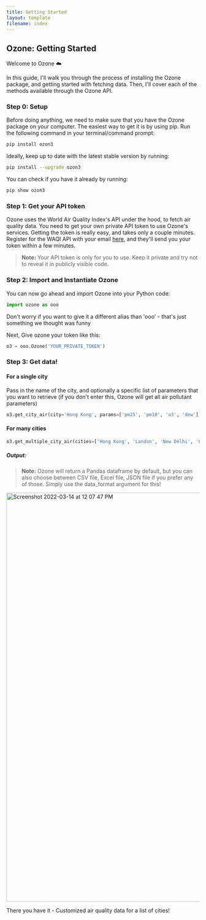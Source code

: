 ```yaml
---
title: Getting Started
layout: template
filename: index
--- 
```


## Ozone: Getting Started

Welcome to Ozone ☁️

In this guide, I'll walk you through the process of installing the Ozone package, and getting started with fetching data. Then, I'll cover each of the methods available through the Ozone API.

### Step 0: Setup

Before doing anything, we need to make sure that you have the Ozone package on your computer. The easiest way to get it is by using pip.
Run the following command in your terminal/command prompt:
```sh
pip install ozon3
```
Ideally, keep up to date with the latest stable version by running:
```sh
pip install --upgrade ozon3
```
You can check if you have it already by running:
```sh
pip show ozon3
```

### Step 1: Get your API token

Ozone uses the World Air Quality Index's API under the hood, to fetch air quality data. You need to get your own private API token to use Ozone's services.
Getting the token is really easy, and takes only a couple minutes. Register for the WAQI API with your email [here](https://aqicn.org/data-platform/token/#/), and they'll send you your token within a few minutes. 

> **Note:** Your API token is only for you to use. Keep it private and try not to reveal it in publicly visible code.

### Step 2: Import and Instantiate Ozone

You can now go ahead and import Ozone into your Python code:
```python
import ozone as ooo
```
Don't worry if you want to give it a different alias than 'ooo' - that's just something we thought was funny

Next, Give ozone your token like this:
```python
o3 = ooo.Ozone('YOUR_PRIVATE_TOKEN')
```

### Step 3: Get data!

#### For a single city

Pass in the name of the city, and optionally a specific list of parameters that you want to retrieve (if you don't enter this, Ozone will get all air pollutant parameters)
```python
o3.get_city_air(city='Hong Kong', params=['pm25', 'pm10', 'o3', 'dew'])
```

#### For many cities
```python
o3.get_multiple_city_air(cities=['Hong Kong', 'London', 'New Delhi', 'Los Angeles'], params=['no2', 'so2', 'aqi', 'co'])
```

##### Output:
> **Note:** Ozone will return a Pandas dataframe by default, but you can also choose between CSV file, Excel file, JSON file if you prefer any of those. Simply use the data_format argument for this!


<img width="1065" alt="Screenshot 2022-03-14 at 12 07 47 PM" src="https://user-images.githubusercontent.com/68847270/158118100-9365665b-088d-4b79-a130-48ba51b3d937.png">



There you have it - Customized air quality data for a list of cities!
